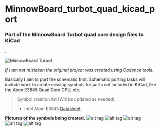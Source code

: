 # MinnowBoard_turbot_quad_kicad_port

<h3>Port of the MinnowBoard Turbot quad core design files to KiCad </h3>. 

![MinnowBoard Turbot](https://software.intel.com/content/dam/develop/public/us/en/images/hardware/iot-minnow-turbot-16x9.png.rendition.intel.web.720.405.png)
 
_If I am not mistaken the original project was created using Cadence tools._

Basically I aim to port the schematic first.
Schematic porting tasks will include work to create missing symbols for parts not included in KiCad, like the Atom E3845 Quad Core CPU, etc. 

> Symbol creation list (Will be updated as needed).
>
> * Intel Atom E3845 [Datasheet](https://www.mouser.mx/datasheet/2/612/atom-e3800-family-datasheet-1522396.pdf)
>

**Pictures of the symbols being created.** 
![alt tag](/screenshot.jpg)
![alt tag](/screenshot_2.jpg)
![alt tag](/screenshot_3.jpg)
![alt tag](/screenshot_4.jpg)
![alt tag](/screenshot_5.jpg)

